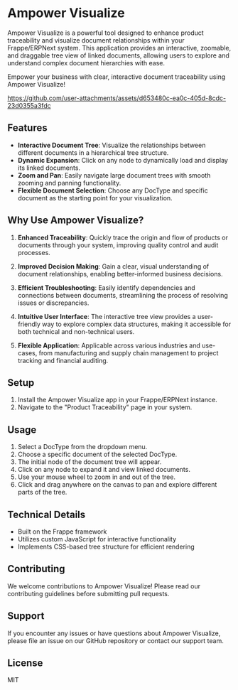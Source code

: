 # Ampower Visualize

Ampower Visualize is a powerful tool designed to enhance product traceability and visualize document relationships within your Frappe/ERPNext system. This application provides an interactive, zoomable, and draggable tree view of linked documents, allowing users to explore and understand complex document hierarchies with ease.

Empower your business with clear, interactive document traceability using Ampower Visualize!

https://github.com/user-attachments/assets/d653480c-ea0c-405d-8cdc-23d0355a3fdc

## Features

- **Interactive Document Tree**: Visualize the relationships between different documents in a hierarchical tree structure.
- **Dynamic Expansion**: Click on any node to dynamically load and display its linked documents.
- **Zoom and Pan**: Easily navigate large document trees with smooth zooming and panning functionality.
- **Flexible Document Selection**: Choose any DocType and specific document as the starting point for your visualization.

## Why Use Ampower Visualize?

1. **Enhanced Traceability**: Quickly trace the origin and flow of products or documents through your system, improving quality control and audit processes.

2. **Improved Decision Making**: Gain a clear, visual understanding of document relationships, enabling better-informed business decisions.

3. **Efficient Troubleshooting**: Easily identify dependencies and connections between documents, streamlining the process of resolving issues or discrepancies.

4. **Intuitive User Interface**: The interactive tree view provides a user-friendly way to explore complex data structures, making it accessible for both technical and non-technical users.

5. **Flexible Application**: Applicable across various industries and use-cases, from manufacturing and supply chain management to project tracking and financial auditing.

## Setup

1. Install the Ampower Visualize app in your Frappe/ERPNext instance.
2. Navigate to the "Product Traceability" page in your system.

## Usage

1. Select a DocType from the dropdown menu.
2. Choose a specific document of the selected DocType.
3. The initial node of the document tree will appear.
4. Click on any node to expand it and view linked documents.
5. Use your mouse wheel to zoom in and out of the tree.
6. Click and drag anywhere on the canvas to pan and explore different parts of the tree.

## Technical Details

- Built on the Frappe framework
- Utilizes custom JavaScript for interactive functionality
- Implements CSS-based tree structure for efficient rendering

## Contributing

We welcome contributions to Ampower Visualize! Please read our contributing guidelines before submitting pull requests.

## Support

If you encounter any issues or have questions about Ampower Visualize, please file an issue on our GitHub repository or contact our support team.

## License

MIT
